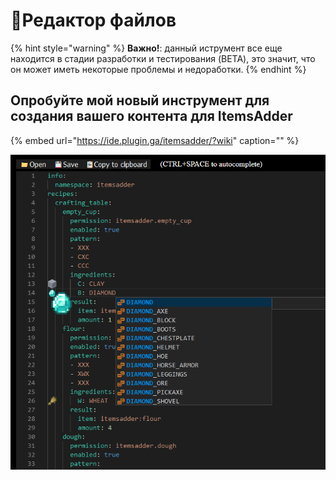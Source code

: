 # 📄Редактор файлов

{% hint style="warning" %}
**Важно!**: данный иструмент все еще находится в стадии разработки и тестирования \(BETA\), это значит, что он может иметь некоторые проблемы и недоработки.
{% endhint %}

## Опробуйте мой новый инструмент для создания вашего контента для ItemsAdder

{% embed url="https://ide.plugin.ga/itemsadder/?wiki" caption="" %}

![](.gitbook/assets/image%20%2814%29.png)

